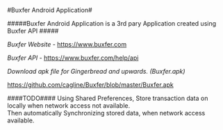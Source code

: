 #Buxfer Android Application#


#####Buxfer Android Application is a 3rd pary Application created using Buxfer API #####

_Buxfer Website_ - https://www.buxfer.com 

_Buxfer API_ - https://www.buxfer.com/help/api 

_Download apk file for Gingerbread and upwards. (Buxfer.apk)_

https://github.com/cagline/Buxfer/blob/master/Buxfer.apk


####TODO####
Using Shared Preferences, Store transaction data on locally when network access not available.<br/>
Then automatically Synchronizing stored data, when network access available.
